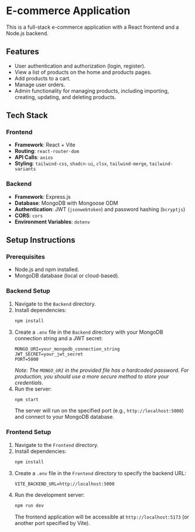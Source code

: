 # E-commerce Application

This is a full-stack e-commerce application with a React frontend and a Node.js backend.

## Features

  * User authentication and authorization (login, register).
  * View a list of products on the home and products pages.
  * Add products to a cart.
  * Manage user orders.
  * Admin functionality for managing products, including importing, creating, updating, and deleting products.

## Tech Stack

### Frontend

  * **Framework**: React + Vite
  * **Routing**: `react-router-dom`
  * **API Calls**: `axios`
  * **Styling**: `tailwind-css`, `shadcn-ui`, `clsx`, `tailwind-merge`, `tailwind-variants`

### Backend

  * **Framework**: Express.js
  * **Database**: MongoDB with Mongoose ODM
  * **Authentication**: JWT (`jsonwebtoken`) and password hashing (`bcryptjs`)
  * **CORS**: `cors`
  * **Environment Variables**: `dotenv`

## Setup Instructions

### Prerequisites

  * Node.js and npm installed.
  * MongoDB database (local or cloud-based).

### Backend Setup

1.  Navigate to the `Backend` directory.
2.  Install dependencies:
    ```bash
    npm install
    ```
3.  Create a `.env` file in the `Backend` directory with your MongoDB connection string and a JWT secret:
    ```
    MONGO_URI=your_mongodb_connection_string
    JWT_SECRET=your_jwt_secret
    PORT=5000
    ```
    *Note: The `MONGO_URI` in the provided file has a hardcoded password. For production, you should use a more secure method to store your credentials.*
4.  Run the server:
    ```bash
    npm start
    ```
    The server will run on the specified port (e.g., `http://localhost:5000`) and connect to your MongoDB database.

### Frontend Setup

1.  Navigate to the `Frontend` directory.
2.  Install dependencies:
    ```bash
    npm install
    ```
3.  Create a `.env` file in the `Frontend` directory to specify the backend URL:
    ```
    VITE_BACKEND_URL=http://localhost:5000
    ```
4.  Run the development server:
    ```bash
    npm run dev
    ```
    The frontend application will be accessible at `http://localhost:5173` (or another port specified by Vite).
